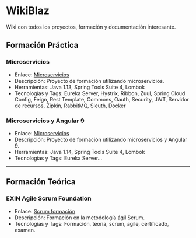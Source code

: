 # WikiBlaz
Wiki con todos los proyectos, formación y documentación interesante.

## Formación Práctica
### Microservicios
* Enlace: [Microservicios](https://github.com/JuanCBM/microservicios/wiki)
* Descripción: Proyecto de formación utilizando microservicios.
* Herramientas: Java 1.13, Spring Tools Suite 4, Lombok
* Tecnologías y Tags: Eureka Server, Hystrix, Ribbon, Zuul, Spring Cloud Config, Feign, Rest Template, Commons, Oauth, Security, JWT, Servidor de recursos, Zipkin, RabbitMQ, Sleuth, Docker

### Microservicios y Angular 9
* Enlace: [Microservicios](https://github.com/JuanCBM/microservicios-angular9/wiki)
* Descripción: Proyecto de formación utilizando microservicios y Angular 9.
* Herramientas: Java 1.14, Spring Tools Suite 4, Lombok
* Tecnologías y Tags: Eureka Server...

____________________________________________________________________________________________________________________________
## Formación Teórica

### EXIN Agile Scrum Foundation
* Enlace: [Scrum formación](https://github.com/JuanCBM/formacion-exin/wiki)
* Descripción: Formación en la metodología ágil Scrum.
* Tecnologías y Tags: Formación, teoría, scrum, agile, certificado, examen.
